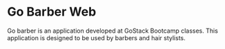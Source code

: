 # Go Barber Web

Go barber is an application developed at GoStack Bootcamp classes. This application is designed to be used by barbers and hair stylists.
